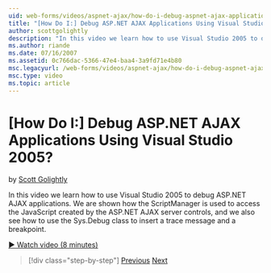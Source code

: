 ```yaml
---
uid: web-forms/videos/aspnet-ajax/how-do-i-debug-aspnet-ajax-applications-using-visual-studio-2005
title: "[How Do I:] Debug ASP.NET AJAX Applications Using Visual Studio 2005? | Microsoft Docs"
author: scottgolightly
description: "In this video we learn how to use Visual Studio 2005 to debug ASP.NET AJAX applications. We are shown how the ScriptManager is used to access the JavaScript..."
ms.author: riande
ms.date: 07/16/2007
ms.assetid: 0c766dac-5366-47e4-baa4-3a9fd71e4b80
msc.legacyurl: /web-forms/videos/aspnet-ajax/how-do-i-debug-aspnet-ajax-applications-using-visual-studio-2005
msc.type: video
ms.topic: article
---
```

# [How Do I:] Debug ASP.NET AJAX Applications Using Visual Studio 2005?

by [Scott Golightly](https://github.com/scottgolightly)

In this video we learn how to use Visual Studio 2005 to debug ASP.NET AJAX applications. We are shown how the ScriptManager is used to access the JavaScript created by the ASP.NET AJAX server controls, and we also see how to use the Sys.Debug class to insert a trace message and a breakpoint.

[&#9654; Watch video (8 minutes)](https://channel9.msdn.com/Blogs/ASP-NET-Site-Videos/how-do-i-debug-aspnet-ajax-applications-using-visual-studio-2005)

> [!div class="step-by-step"]
> [Previous](how-do-i-use-the-aspnet-ajax-profile-services.md)
> [Next](how-do-i-build-a-custom-aspnet-ajax-server-control.md)
